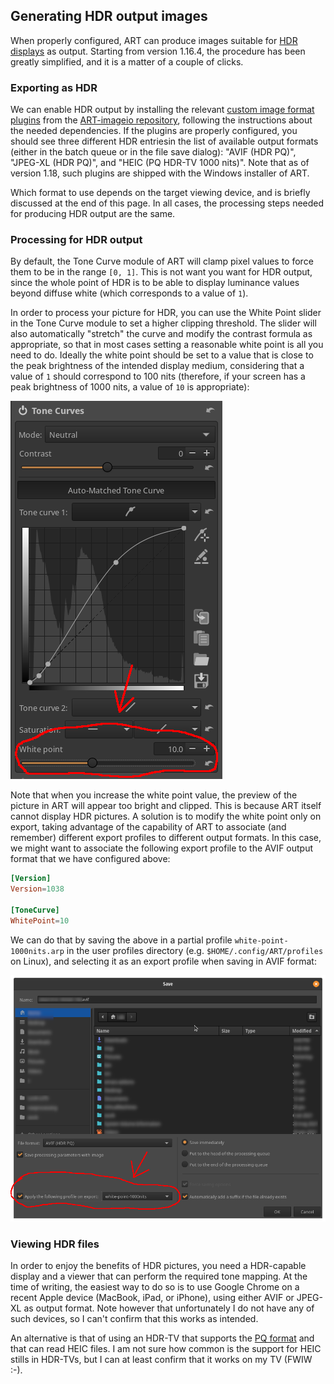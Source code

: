 <!-- [![ART](logo.png)](Home) -->

## Generating HDR output images

When properly configured, ART can produce images suitable for [HDR displays](https://en.wikipedia.org/wiki/High-dynamic-range_television) as output.
Starting from version 1.16.4, the procedure has been greatly simplified, and it is a matter of a couple of clicks.

### Exporting as HDR

We can enable HDR output by installing the relevant [custom image format plugins](Customformats) from the [ART-imageio repository](https://github.com/artpixls/ART-imageio/), following the instructions about the needed dependencies. 
If the plugins are properly configured, you should see three different HDR entriesin the list of available output formats (either in the batch queue or in the file save dialog): "AVIF (HDR PQ)", "JPEG-XL (HDR PQ)", and "HEIC (PQ HDR-TV 1000 nits)". 
Note that as of version 1.18, such plugins are shipped with the Windows installer of ART.

Which format to use depends on the target viewing device, and is briefly discussed at the end of this page. 
In all cases, the processing steps needed for producing HDR output are the same.


### Processing for HDR output

By default, the Tone Curve module of ART will clamp pixel values to force them to be in the range `[0, 1]`. 
This is not want you want for HDR output, since the whole point of HDR is to be able to display luminance values beyond diffuse white (which corresponds to a value of `1`). 

In order to process your picture for HDR, you can use the White Point slider in the Tone Curve module to set a higher clipping threshold. 
The slider will also automatically "stretch" the curve and modify the contrast formula as appropriate, so that in most cases setting a reasonable white point is all you need to do. Ideally the white point should be set to a value that is close to the peak brightness of the intended display medium, considering that a value of `1` should correspond to 100 nits (therefore, if your screen has a peak brightness of 1000 nits, a value of `10` is appropriate):

![tone-curve-white-point](tone-curve-white-point.png)


Note that when you increase the white point value, the preview of the picture in ART will appear too bright and clipped. This is because ART itself cannot display HDR pictures. A solution is to modify the white point only on export, taking advantage of the capability of ART to associate (and remember) different export profiles to different output formats. 
In this case, we might want to associate the following export profile to the AVIF output format that we have configured above:

```conf
[Version]
Version=1038

[ToneCurve]
WhitePoint=10
```

We can do that by saving the above in a partial profile `white-point-1000nits.arp` in the user profiles directory (e.g. `$HOME/.config/ART/profiles` on Linux), and selecting it as an export profile when saving in AVIF format:

![avif-export-profile](avif-export-profile.png)


### Viewing HDR files

In order to enjoy the benefits of HDR pictures, you need a HDR-capable display and a viewer that can perform the required tone mapping. At the time of writing, the easiest way to do so is to use Google Chrome on a recent Apple device (MacBook, iPad, or iPhone), using either AVIF or JPEG-XL as output format. 
Note however that unfortunately I do not have any of such devices, so I can't confirm that this works as intended.

An alternative is that of using an HDR-TV that supports the [PQ format](https://en.wikipedia.org/wiki/High-dynamic-range_television#PQ10_(PQ_format)) and that can read HEIC files. I am not sure how common is the support for HEIC stills in HDR-TVs, but I can at least confirm that it works on my TV (FWIW :-).
